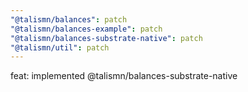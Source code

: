 ```yaml
---
"@talismn/balances": patch
"@talismn/balances-example": patch
"@talismn/balances-substrate-native": patch
"@talismn/util": patch
---
```


feat: implemented @talismn/balances-substrate-native
